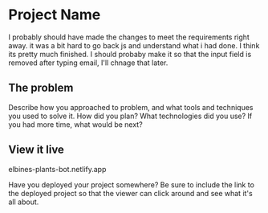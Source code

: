 # Project Name

I probably should have made the changes to meet the requirements right away. it was a bit hard to go back js and understand what i had done. I think its pretty much finished. I should probaby make it so that the input field is removed after typing email, I'll chnage that later. 

## The problem

Describe how you approached to problem, and what tools and techniques you used to solve it. How did you plan? What technologies did you use? If you had more time, what would be next?

## View it live
elbines-plants-bot.netlify.app

Have you deployed your project somewhere? Be sure to include the link to the deployed project so that the viewer can click around and see what it's all about.
